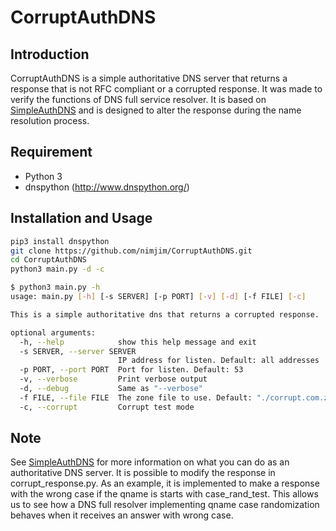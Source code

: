 # CorruptAuthDNS

## Introduction

CorruptAuthDNS is a simple authoritative DNS server that returns a response that is not RFC compliant or a corrupted response.
It was made to verify the functions of DNS full service resolver.
It is based on [SimpleAuthDNS](https://github.com/nimjim/SimpleAuthDNS.git) and is designed to alter the response during the name resolution process.

## Requirement

- Python 3
- dnspython (http://www.dnspython.org/)

## Installation and Usage

```bash
pip3 install dnspython
git clone https://github.com/nimjim/CorruptAuthDNS.git
cd CorruptAuthDNS
python3 main.py -d -c
```

```bash
$ python3 main.py -h
usage: main.py [-h] [-s SERVER] [-p PORT] [-v] [-d] [-f FILE] [-c]

This is a simple authoritative dns that returns a corrupted response.

optional arguments:
  -h, --help            show this help message and exit
  -s SERVER, --server SERVER
                        IP address for listen. Default: all addresses
  -p PORT, --port PORT  Port for listen. Default: 53
  -v, --verbose         Print verbose output
  -d, --debug           Same as "--verbose"
  -f FILE, --file FILE  The zone file to use. Default: "./corrupt.com.zone"
  -c, --corrupt         Corrupt test mode
```

## Note

See [SimpleAuthDNS](https://github.com/nimjim/SimpleAuthDNS.git) for more information on what you can do as an authoritative DNS server.
It is possible to modify the response in corrupt_response.py.
As an example, it is implemented to make a response with the wrong case if the qname is starts with case_rand_test.
This allows us to see how a DNS full resolver implementing qname case randomization behaves when it receives an answer with wrong case.

